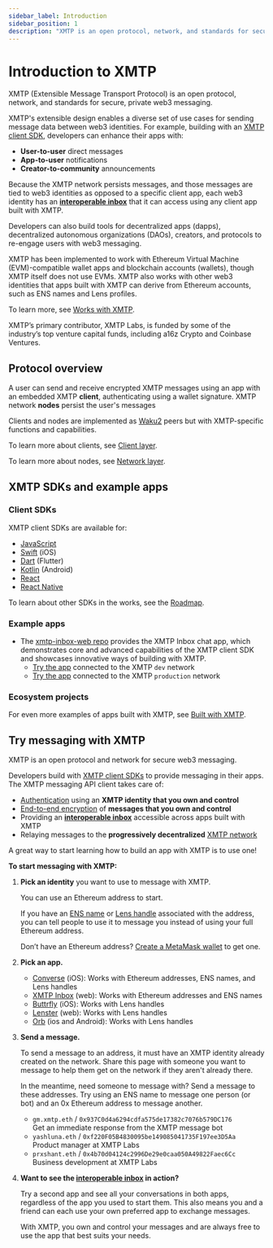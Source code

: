 ```yaml
---
sidebar_label: Introduction
sidebar_position: 1
description: "XMTP is an open protocol, network, and standards for secure, private web3 messaging."
---
```


# Introduction to XMTP

XMTP (Extensible Message Transport Protocol) is an open protocol, network, and standards for secure, private web3 messaging.

XMTP's extensible design enables a diverse set of use cases for sending message data between web3 identities. For example, building with an [XMTP client SDK](/docs/introduction#xmtp-sdks-and-example-apps), developers can enhance their apps with:

- **User-to-user** direct messages
- **App-to-user** notifications
- **Creator-to-community** announcements

Because the XMTP network persists messages, and those messages are tied to web3 identities as opposed to a specific client app, each web3 identity has an [**interoperable inbox**](/docs/concepts/interoperable-inbox) that it can access using any client app built with XMTP.

Developers can also build tools for decentralized apps (dapps), decentralized autonomous organizations (DAOs), creators, and protocols to re-engage users with web3 messaging.

XMTP has been implemented to work with Ethereum Virtual Machine (EVM)-compatible wallet apps and blockchain accounts (wallets), though XMTP itself does not use EVMs. XMTP also works with other web3 identities that apps built with XMTP can derive from Ethereum accounts, such as ENS names and Lens profiles.

To learn more, see [Works with XMTP](/docs/dev-faqs).

XMTP’s primary contributor, XMTP Labs, is funded by some of the industry’s top venture capital funds, including a16z Crypto and Coinbase Ventures.

## Protocol overview

A user can send and receive encrypted XMTP messages using an app with an embedded XMTP **client**, authenticating using a wallet signature. XMTP network **nodes** persist the user's messages

Clients and nodes are implemented as [Waku2](https://rfc.vac.dev/spec/10/) peers but with XMTP-specific functions and capabilities.

To learn more about clients, see [Client layer](/docs/concepts/architectural-overview#client-layer).

To learn more about nodes, see [Network layer](/docs/concepts/architectural-overview#network-layer).

## XMTP SDKs and example apps

### Client SDKs

XMTP client SDKs are available for:

- [JavaScript](/docs/sdks/js-quickstart)
- [Swift](/docs/sdks/swift-quickstart) (iOS)
- [Dart](/docs/sdks/dart-quickstart) (Flutter)
- [Kotlin](/docs/sdks/kotlin-quickstart) (Android)
- [React](/docs/sdks/react-quickstart)
- [React Native](/docs/sdks/rn-quickstart)

To learn about other SDKs in the works, see the [Roadmap](/roadmap).

### Example apps

- The [xmtp-inbox-web repo](https://github.com/xmtp-labs/xmtp-inbox-web) provides the XMTP Inbox chat app, which demonstrates core and advanced capabilities of the XMTP client SDK and showcases innovative ways of building with XMTP.
  - [Try the app](https://dev.xmtp.chat/) connected to the XMTP `dev` network
  - [Try the app](https://xmtp.chat/) connected to the XMTP `production` network

### Ecosystem projects

For even more examples of apps built with XMTP, see [Built with XMTP](built-with-xmtp).

## Try messaging with XMTP

XMTP is an open protocol and network for secure web3 messaging.

Developers build with [XMTP client SDKs](/docs/introduction#xmtp-sdks-and-example-apps) to provide messaging in their apps. The XMTP messaging API client takes care of:

- [Authentication](/docs/concepts/account-signatures) using an **XMTP identity that you own and control**
- [End-to-end encryption](/docs/concepts/invitation-and-message-encryption) of **messages that you own and control**
- Providing an **[interoperable inbox](/docs/concepts/interoperable-inbox)** accessible across apps built with XMTP
- Relaying messages to the **progressively decentralized** [XMTP network](/docs/concepts/architectural-overview#network-layer)

A great way to start learning how to build an app with XMTP is to use one!

**To start messaging with XMTP:**

1. **Pick an identity** you want to use to message with XMTP.

   You can use an Ethereum address to start.

   If you have an [ENS name](https://ens.domains/) or [Lens handle](https://claim.lens.xyz/) associated with the address, you can tell people to use it to message you instead of using your full Ethereum address.

   Don’t have an Ethereum address? [Create a MetaMask wallet](https://metamask.io/) to get one.

2. **Pick an app.**

   - [Converse](https://getconverse.app/) (iOS): Works with Ethereum addresses, ENS names, and Lens handles
   - [XMTP Inbox](https://xmtp.chat/) (web): Works with Ethereum addresses and ENS names
   - [Buttrfly](https://buttrfly.app/) (iOS): Works with Lens handles
   - [Lenster](https://lenster.xyz/) (web): Works with Lens handles
   - [Orb](https://orb.ac/) (ios and Android): Works with Lens handles

3. **Send a message.**

   To send a message to an address, it must have an XMTP identity already created on the network. Share this page with someone you want to message to help them get on the network if they aren't already there.

   In the meantime, need someone to message with? Send a message to these addresses. Try using an ENS name to message one person (or bot) and an 0x Ethereum address to message another.

   - `gm.xmtp.eth` / `0x937C0d4a6294cdfa575de17382c7076b579DC176`  
      Get an immediate response from the XMTP message bot
   - `yashluna.eth` / `0xf220F05B4830095be149085041735F197ee3D5Aa`  
      Product manager at XMTP Labs
   - `prxshant.eth` / `0x4b70d04124c2996De29e0caa050A49822Faec6Cc`  
      Business development at XMTP Labs

4. **Want to see the [interoperable inbox](/docs/concepts/interoperable-inbox) in action?**

   Try a second app and see all your conversations in both apps, regardless of the app you used to start them. This also means you and a friend can each use your own preferred app to exchange messages.

   With XMTP, you own and control your messages and are always free to use the app that best suits your needs.
